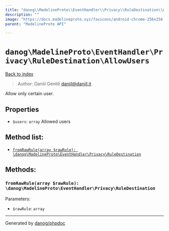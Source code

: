 ```yaml
---
title: "danog\\MadelineProto\\EventHandler\\Privacy\\RuleDestination\\AllowUsers: Allow only certain user."
description: ""
image: "https://docs.madelineproto.xyz/favicons/android-chrome-256x256.png"
parent: "MadelineProto API"

---
```

# `danog\MadelineProto\EventHandler\Privacy\RuleDestination\AllowUsers`
[Back to index](../../../../../index.html)

> Author: Daniil Gentili <daniil@daniil.it>  
  

Allow only certain user.  



## Properties
* `$users`: `array` Allowed users

## Method list:
* [`fromRawRule(array $rawRule): \danog\MadelineProto\EventHandler\Privacy\RuleDestination`](#fromrawrule)

## Methods:
### `fromRawRule(array $rawRule): \danog\MadelineProto\EventHandler\Privacy\RuleDestination`




Parameters:

* `$rawRule`: `array`   



---
Generated by [danog/phpdoc](https://phpdoc.daniil.it)
